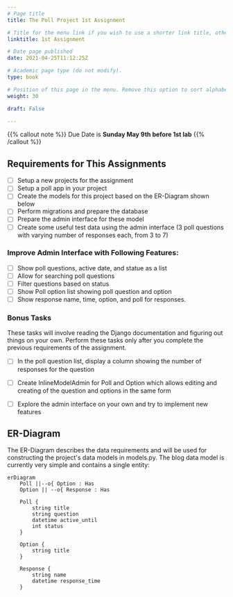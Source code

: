 ```yaml
---
# Page title
title: The Poll Project 1st Assignment

# Title for the menu link if you wish to use a shorter link title, otherwise remove this option.
linktitle: 1st Assignment

# Date page published
date: 2021-04-25T11:12:25Z

# Academic page type (do not modify).
type: book

# Position of this page in the menu. Remove this option to sort alphabetically.
weight: 30

draft: False

---
```


{{% callout note %}}
Due Date is <strong>Sunday May 9th before 1st lab</strong>
{{% /callout %}}

## Requirements for This Assignments

- [ ] Setup a new projects for the assignment
- [ ] Setup a poll app in your project
- [ ] Create the models for this project based on the ER-Diagram shown below
- [ ] Perform migrations and prepare the database
- [ ] Prepare the admin interface for these model
- [ ] Create some useful test data using the admin interface (3 poll questions with varying number of responses each, from 3 to 7)

### Improve Admin Interface with Following Features:

- [ ] Show poll questions, active date, and statue as a list
- [ ] Allow for searching poll questions
- [ ] Filter questions based on status
- [ ] Show Poll option list showing poll question and option
- [ ] Show response name, time, option, and poll for responses.

### Bonus Tasks

These tasks will involve reading the Django documentation and figuring out things on your own. Perform these tasks only after you complete the previous requirements of the assignment.

- [ ] In the poll question list, display a column showing the number of responses for the question
- [ ] Create InlineModelAdmin for Poll and Option which allows editing and creating of the question and options in the same form
- [ ] Explore the admin interface on your own and try to implement new features


## ER-Diagram

The ER-Diagram describes the data requirements and will be used for constructing the project's data models in models.py. The blog data model is currently very simple and contains a single entity:

```mermaid
erDiagram
    Poll ||--o{ Option : Has
    Option || --o{ Response : Has

    Poll {
        string title
        string question
        datetime active_until
        int status 
    }
    
    Option {
        string title
    }

    Response {
        string name
        datetime response_time
    }
```


